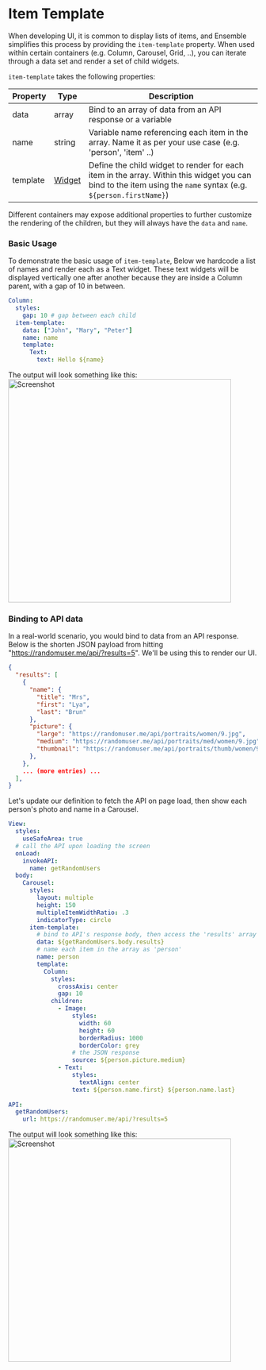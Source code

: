 # Item Template

When developing UI, it is common to display lists of items, and Ensemble simplifies this process by providing the `item-template` property. When used within certain containers (e.g. Column, Carousel, Grid, ..), you can iterate through a data set and render a set of child widgets.

`item-template` takes the following properties:

| Property | Type               | Description                                                                                                                                                    |
| -------- |--------------------|----------------------------------------------------------------------------------------------------------------------------------------------------------------|
| data     | array              | Bind to an array of data from an API response or a variable                                                                                                    |
| name     | string             | Variable name referencing each item in the array. Name it as per your use case (e.g. 'person', 'item' ..)                                                      |
| template | [Widget](/widgets) | Define the child widget to render for each item in the array. Within this widget you can bind to the item using the `name` syntax (e.g. `${person.firstName}`) |

Different containers may expose additional properties to further customize the rendering of the children, but they will always have the `data` and `name`.

### Basic Usage
To demonstrate the basic usage of `item-template`, Below we hardcode a list of names and render each as a Text widget. These text widgets will be displayed vertically one after another because they are inside a Column parent, with a gap of 10 in between.
```yaml
Column:
  styles:
    gap: 10 # gap between each child
  item-template:
    data: ["John", "Mary", "Peter"]
    name: name
    template:
      Text:
        text: Hello ${name}
```
The output will look something like this:
<img src="/images/screenshots/item-template-1.png" alt="Screenshot" width="450">

### Binding to API data
In a real-world scenario, you would bind to data from an API response. Below is the shorten JSON payload from hitting "https://randomuser.me/api/?results=5". We'll be using this to render our UI.
```json
{
  "results": [
    {
      "name": {
        "title": "Mrs",
        "first": "Lya",
        "last": "Brun"
      },
      "picture": {
        "large": "https://randomuser.me/api/portraits/women/9.jpg",
        "medium": "https://randomuser.me/api/portraits/med/women/9.jpg",
        "thumbnail": "https://randomuser.me/api/portraits/thumb/women/9.jpg"
      },
    },
    ... (more entries) ...
  ],
}
```
Let's update our definition to fetch the API on page load, then show each person's photo and name in a Carousel.

```yaml
View:
  styles:
    useSafeArea: true
  # call the API upon loading the screen
  onLoad:
    invokeAPI:
      name: getRandomUsers
  body:
    Carousel:
      styles:
        layout: multiple
        height: 150
        multipleItemWidthRatio: .3
        indicatorType: circle
      item-template:
        # bind to API's response body, then access the 'results' array within it
        data: ${getRandomUsers.body.results}
        # name each item in the array as 'person'
        name: person
        template:
          Column:
            styles:
              crossAxis: center
              gap: 10
            children:
              - Image:
                  styles:
                    width: 60
                    height: 60
                    borderRadius: 1000
                    borderColor: grey
                  # the JSON response
                  source: ${person.picture.medium}
              - Text:
                  styles:
                    textAlign: center
                  text: ${person.name.first} ${person.name.last}
  
API:
  getRandomUsers:
    url: https://randomuser.me/api/?results=5
```
The output will look something like this:
<img src="/images/screenshots/item-template-2.png" alt="Screenshot" width="450">